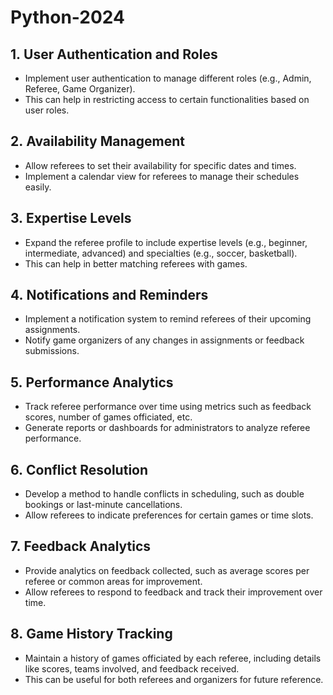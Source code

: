 # Python-2024
## **1. User Authentication and Roles**

- Implement user authentication to manage different roles (e.g., Admin, Referee, Game Organizer).
- This can help in restricting access to certain functionalities based on user roles.

## **2. Availability Management**

- Allow referees to set their availability for specific dates and times.
- Implement a calendar view for referees to manage their schedules easily.

## **3. Expertise Levels**

- Expand the referee profile to include expertise levels (e.g., beginner, intermediate, advanced) and specialties (e.g., soccer, basketball).
- This can help in better matching referees with games.

## **4. Notifications and Reminders**

- Implement a notification system to remind referees of their upcoming assignments.
- Notify game organizers of any changes in assignments or feedback submissions.

## **5. Performance Analytics**

- Track referee performance over time using metrics such as feedback scores, number of games officiated, etc.
- Generate reports or dashboards for administrators to analyze referee performance.

## **6. Conflict Resolution**

- Develop a method to handle conflicts in scheduling, such as double bookings or last-minute cancellations.
- Allow referees to indicate preferences for certain games or time slots.

## **7. Feedback Analytics**

- Provide analytics on feedback collected, such as average scores per referee or common areas for improvement.
- Allow referees to respond to feedback and track their improvement over time.

## **8. Game History Tracking**

- Maintain a history of games officiated by each referee, including details like scores, teams involved, and feedback received.
- This can be useful for both referees and organizers for future reference.
